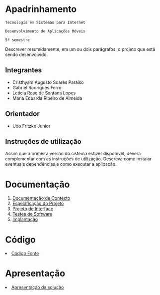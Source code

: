 # Apadrinhamento

`Tecnologia em Sistemas para Internet`

`Desenvolvimento de Aplicações Móveis`

`5º semestre`

Descrever resumidamente, em um ou dois parágrafos, o projeto que está sendo desenvolvido.

## Integrantes

* Cristhyam Augusto Soares Paraiso
* Gabriel Rodrigues Ferro
* Leticia Rose de Santana Lopes
* Maria Eduarda Ribeiro de Almeida

## Orientador

* Udo Fritzke Junior

## Instruções de utilização

Assim que a primeira versão do sistema estiver disponível, deverá complementar com as instruções de utilização. Descreva como instalar eventuais dependências e como executar a aplicação.

# Documentação

<ol>
<li><a href="documents/01-Documentação de Contexto.md"> Documentação de Contexto</a></li>
<li><a href="documents/02-Especificação do Projeto.md"> Especificação do Projeto</a></li>
<li><a href="documents/03-Projeto de Interface.md"> Projeto de Interface</a></li>
<li><a href="documents/04-Testes de Software.md"> Testes de Software</a></li>
<li><a href="documents/05-Implantação.md"> Implantação</a></li>
</ol>

# Código

<li><a href="src/README.md"> Código Fonte</a></li>

# Apresentação

<li><a href="presentation/README.md"> Apresentação da solução</a></li>
